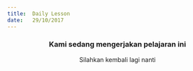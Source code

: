 ```yaml
---
title:  Daily Lesson
date:   29/10/2017
---
```


### <center>Kami sedang mengerjakan pelajaran ini</center>
<center>Silahkan kembali lagi nanti</center>
